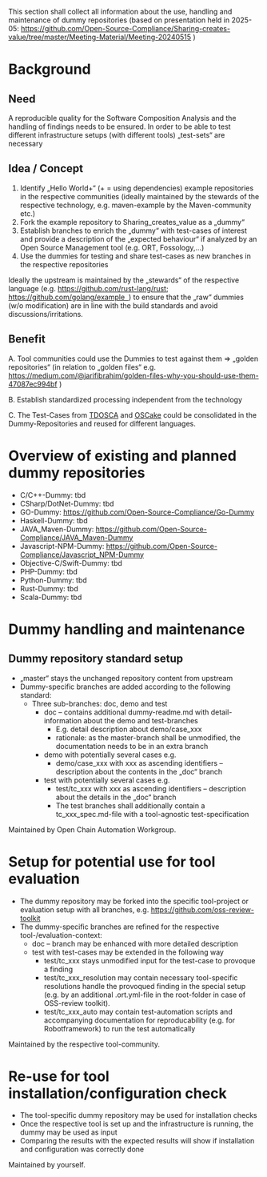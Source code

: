 This section shall collect all information about the use, handling and maintenance of dummy repositories
(based on presentation held in 2025-05: https://github.com/Open-Source-Compliance/Sharing-creates-value/tree/master/Meeting-Material/Meeting-20240515 )

# Background
## Need
A reproducible quality for the Software Composition Analysis and the handling of findings needs to be ensured.
In order to be able to test different infrastructure setups (with different tools) „test-sets“ are necessary

## Idea / Concept
1. Identify „Hello World+“ (+ = using dependencies) example repositories in the respective communities (ideally maintained by the stewards of the respective technology, e.g. maven-example by the Maven-community etc.)
2. Fork the example repository to Sharing_creates_value as a „dummy“
3. Establish branches to enrich the „dummy“ with test-cases of interest and provide a description of the „expected behaviour“ if analyzed by an Open Source Management tool (e.g. ORT, Fossology,…)
4. Use the dummies for testing and share test-cases as new branches in the respective repositories

Ideally the upstream is maintained by the „stewards“ of the respective language (e.g. https://github.com/rust-lang/rust; https://github.com/golang/example  ) to ensure that the „raw“ dummies (w/o modification) are in line with the build standards and avoid discussions/irritations.

## Benefit
A. Tool communities could use the Dummies to test against them => „golden repositories“ (in relation to „golden files“ e.g. https://medium.com/@jarifibrahim/golden-files-why-you-should-use-them-47087ec994bf )

B. Establish standardized processing independent from the technology

C. The Test-Cases from [TDOSCA](https://github.com/Open-Source-Compliance/tdosca) and [OSCake](https://github.com/Open-Source-Compliance/OSCake/tree/main/examples) could be consolidated in the Dummy-Repositories and reused for different languages.

# Overview of existing and planned dummy repositories
- C/C++-Dummy: tbd
- CSharp/DotNet-Dummy: tbd
- GO-Dummy: https://github.com/Open-Source-Compliance/Go-Dummy
- Haskell-Dummy: tbd
- JAVA_Maven-Dummy: https://github.com/Open-Source-Compliance/JAVA_Maven-Dummy
- Javascript-NPM-Dummy: https://github.com/Open-Source-Compliance/Javascript_NPM-Dummy
- Objective-C/Swift-Dummy: tbd
- PHP-Dummy: tbd
- Python-Dummy: tbd
- Rust-Dummy: tbd
- Scala-Dummy: tbd

# Dummy handling and maintenance
## Dummy repository standard setup
- „master“ stays the unchanged repository content from upstream
- Dummy-specific branches are added according to the following standard:
  - Three sub-branches: doc, demo and test 
    - doc – contains additional dummy-readme.md with detail-information about the demo and test-branches
      - E.g. detail description about demo/case_xxx 
      - rationale: as the master-branch shall be unmodified, the documentation needs to be in an extra branch
    - demo with potentially several cases e.g.
      - demo/case_xxx with xxx as ascending identifiers – description about the contents in the „doc“ branch
    - test with potentially several cases e.g.
      - test/tc_xxx with xxx as ascending identifiers – description about the details in the „doc“ branch
      - The test branches shall additionally contain a tc_xxx_spec.md-file with a tool-agnostic test-specification

Maintained by Open Chain Automation Workgroup.

# Setup for potential use for tool evaluation
- The dummy repository may be forked into the specific tool-project or evaluation setup with all branches, e.g. https://github.com/oss-review-toolkit 
- The dummy-specific branches are refined for the respective tool-/evaluation-context:
  - doc – branch may be enhanced with more detailed description
  - test with test-cases may be extended in the following way
    - test/tc_xxx stays unmodified input for the test-case to provoque a finding
    - test/tc_xxx_resolution may contain necessary tool-specific resolutions handle the provoqued finding in the special setup (e.g. by an additional .ort.yml-file in the root-folder in case of OSS-review toolkit).
    - test/tc_xxx_auto may contain test-automation scripts and accompanying documentation for reproducability (e.g. for Robotframework) to run the test automatically

Maintained by the respective tool-community.

# Re-use for tool installation/configuration check

- The tool-specific dummy repository may be used for installation checks
- Once the respective tool is set up and the infrastructure is running, the dummy may be used as input
- Comparing the results with the expected results will show if installation and configuration was correctly done

Maintained by yourself.



